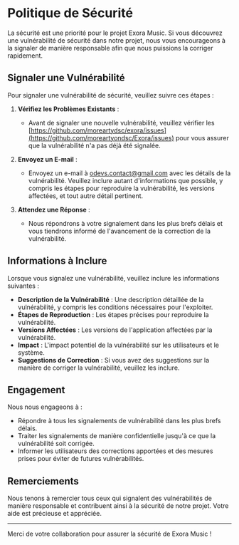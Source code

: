 # Politique de Sécurité

La sécurité est une priorité pour le projet Exora Music. Si vous découvrez une vulnérabilité de sécurité dans notre projet, nous vous encourageons à la signaler de manière responsable afin que nous puissions la corriger rapidement.

## Signaler une Vulnérabilité

Pour signaler une vulnérabilité de sécurité, veuillez suivre ces étapes :

1. **Vérifiez les Problèmes Existants** :
   - Avant de signaler une nouvelle vulnérabilité, veuillez vérifier les [https://github.com/moreartydsc/exora/issues](https://github.com/moreartyondsc/Exora/issues) pour vous assurer que la vulnérabilité n'a pas déjà été signalée.

2. **Envoyez un E-mail** :
   - Envoyez un e-mail à [odevs.contact@gmail.com](mailto:odevs.contact@gmail.com) avec les détails de la vulnérabilité. Veuillez inclure autant d'informations que possible, y compris les étapes pour reproduire la vulnérabilité, les versions affectées, et tout autre détail pertinent.

3. **Attendez une Réponse** :
   - Nous répondrons à votre signalement dans les plus brefs délais et vous tiendrons informé de l'avancement de la correction de la vulnérabilité.

## Informations à Inclure

Lorsque vous signalez une vulnérabilité, veuillez inclure les informations suivantes :

- **Description de la Vulnérabilité** : Une description détaillée de la vulnérabilité, y compris les conditions nécessaires pour l'exploiter.
- **Étapes de Reproduction** : Les étapes précises pour reproduire la vulnérabilité.
- **Versions Affectées** : Les versions de l'application affectées par la vulnérabilité.
- **Impact** : L'impact potentiel de la vulnérabilité sur les utilisateurs et le système.
- **Suggestions de Correction** : Si vous avez des suggestions sur la manière de corriger la vulnérabilité, veuillez les inclure.

## Engagement

Nous nous engageons à :

- Répondre à tous les signalements de vulnérabilité dans les plus brefs délais.
- Traiter les signalements de manière confidentielle jusqu'à ce que la vulnérabilité soit corrigée.
- Informer les utilisateurs des corrections apportées et des mesures prises pour éviter de futures vulnérabilités.

## Remerciements

Nous tenons à remercier tous ceux qui signalent des vulnérabilités de manière responsable et contribuent ainsi à la sécurité de notre projet. Votre aide est précieuse et appréciée.

---

Merci de votre collaboration pour assurer la sécurité de Exora Music !
